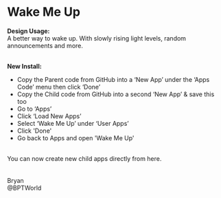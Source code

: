 # Wake Me Up
<b>Design Usage:</b><br>
A better way to wake up. With slowly rising light levels, random announcements and more.<br><br>

<b>New Install:</b><br>
* Copy the Parent code from GitHub into a ‘New App’ under the ‘Apps Code’ menu then click ‘Done’
* Copy the Child code from GitHub into a second ‘New App’ & save this too
* Go to ‘Apps’
* Click ‘Load New Apps’
* Select ‘Wake Me Up’ under ‘User Apps’
* Click 'Done'
* Go back to Apps and open 'Wake Me Up'
<br>
You can now create new child apps directly from here.<br><br>

<br>
Bryan<br>
@BPTWorld
